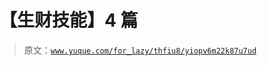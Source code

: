 # 【生财技能】4 篇

> 原文：[`www.yuque.com/for_lazy/thfiu8/yiopv6m22k87u7ud`](https://www.yuque.com/for_lazy/thfiu8/yiopv6m22k87u7ud)



